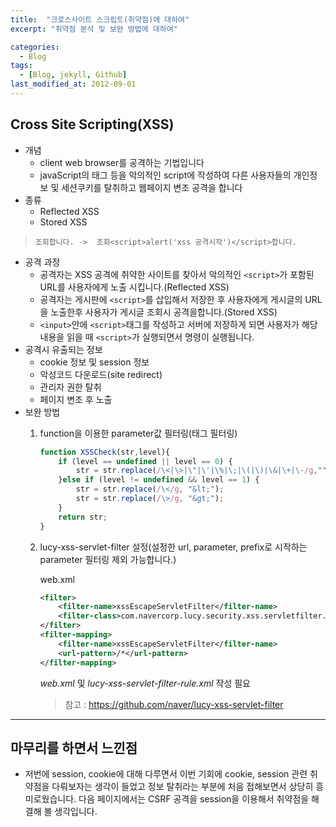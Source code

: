 ```yaml
---
title:  "크로스사이트 스크립트(취약점)에 대하여"
excerpt: "취약점 분석 및 보완 방법에 대하여"

categories:
  - Blog
tags:
  - [Blog, jekyll, Github]
last_modified_at: 2012-09-01
---
```


## Cross Site Scripting(XSS)
- 개념
    - client web browser를 공격하는 기법입니다
    - javaScript의 태그 등을 악의적인 script에 작성하여 다른 사용자들의 개인정보 및 세션쿠키를 탈취하고 웹페이지 변조 공격을 합니다
- 종류
    - Reflected XSS
    - Stored XSS
> `조회합니다. ->  조회<script>alert('xss 공격시작')</script>합니다.`
- 공격 과정
    - 공격자는 XSS 공격에 취약한 사이트를 찾아서 악의적인 `<script>`가 포함된 URL를 사용자에게 노출 시킵니다.(Reflected XSS)
    - 공격자는 게시판에 `<script>`를 삽입해서 저장한 후 사용자에게 게시글의 URL을 노출한후 사용자가 게시글 조회시 공격을합니다.(Stored XSS)
    - `<input>`안에 `<script>`태그를 작성하고 서버에 저장하게 되면 사용자가 해당 내용을 읽을 때 `<script>`가 실행되면서 명령이 실행됩니다.
- 공격시 유출되는 정보
    - cookie 정보 및 session 정보
    - 악성코드 다운로드(site redirect)
    - 관리자 권한 탈취
    - 페이지 변조 후 노출
- 보완 방법
    1. function을 이용한 parameter값 필터링(태그 필터링)
        ```ts
        function XSSCheck(str,level){
            if (level == undefined || level == 0) {
                str = str.replace(/\<|\>|\"|\'|\%|\;|\(|\)|\&|\+|\-/g,"");
            }else if (level != undefined && level == 1) {
                str = str.replace(/\</g, "&lt;");
                str = str.replace(/\>/g, "&gt;");
            }
            return str;
        }
        ```

    2. lucy-xss-servlet-filter 설정(설정한 url, parameter, prefix로 시작하는 parameter 필터링 제외 가능합니다.)
    
        web.xml
        ```xml
        <filter>
	        <filter-name>xssEscapeServletFilter</filter-name>
	        <filter-class>com.navercorp.lucy.security.xss.servletfilter.XssEscapeServletFilter</filter-class>
        </filter>
        <filter-mapping>
            <filter-name>xssEscapeServletFilter</filter-name>
            <url-pattern>/*</url-pattern>
        </filter-mapping>   
        ```
        *web.xml* 및 *lucy-xss-servlet-filter-rule.xml* 작성 필요
        > 참고 : https://github.com/naver/lucy-xss-servlet-filter
    
---
## 마무리를 하면서 느낀점
- 저번에 session, cookie에 대해 다루면서 이번 기회에 cookie, session 관련 취약점을 다뤄보자는 생각이 들었고 정보 탈취라는 부분에 처음 접해보면서 상당히 흥미로웠습니다. 다음 페이지에서는 CSRF 공격을 session을 이용해서 취약점을 해결해 볼 생각입니다. 